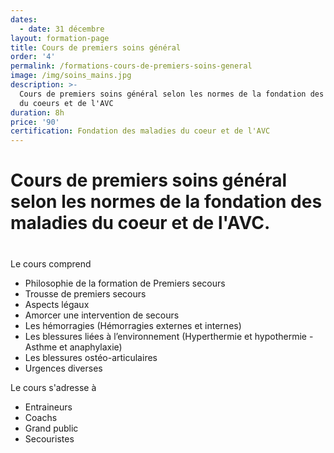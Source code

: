 ```yaml
---
dates:
  - date: 31 décembre
layout: formation-page
title: Cours de premiers soins général
order: '4'
permalink: /formations-cours-de-premiers-soins-general
image: /img/soins_mains.jpg
description: >-
  Cours de premiers soins général selon les normes de la fondation des maladies
  du coeurs et de l'AVC
duration: 8h
price: '90'
certification: Fondation des maladies du coeur et de l'AVC
---
```

# Cours de premiers soins général selon les normes de la fondation des maladies du coeur et de l'AVC.

# 

Le cours comprend 

* Philosophie de la formation de Premiers secours
* Trousse de premiers secours
* Aspects légaux
* Amorcer une intervention de secours
* Les hémorragies (Hémorragies externes et internes)
* Les blessures liées à l’environnement (Hyperthermie et hypothermie - Asthme et anaphylaxie)
* Les blessures ostéo-articulaires
* Urgences diverses

Le cours s'adresse à 

* Entraineurs 
* Coachs
* Grand public
* Secouristes

#
